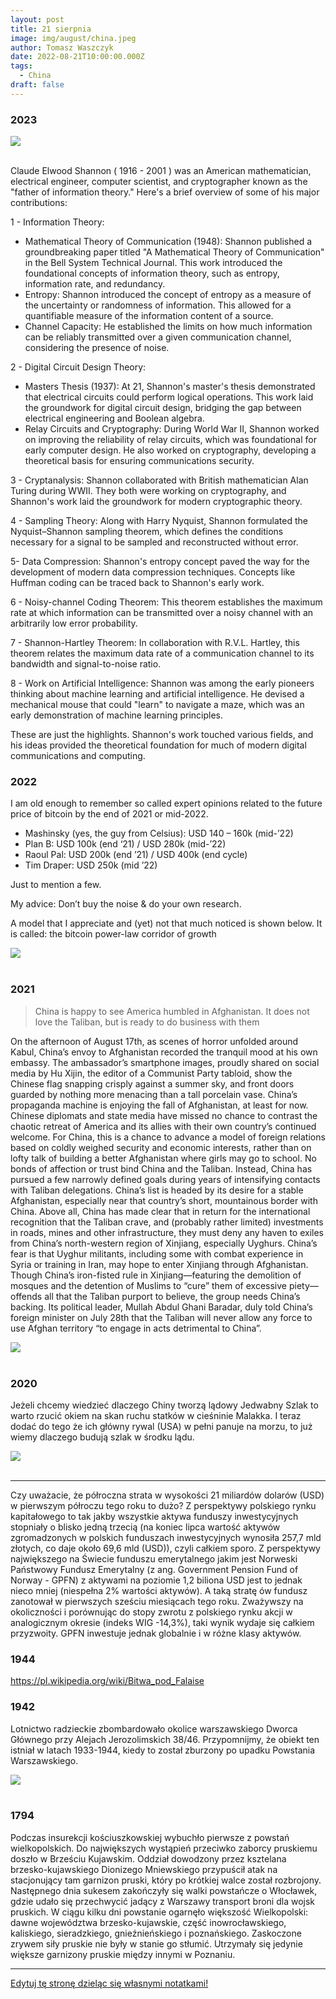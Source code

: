 ```yaml
---
layout: post
title: 21 sierpnia
image: img/august/china.jpeg
author: Tomasz Waszczyk
date: 2022-08-21T10:00:00.000Z
tags:
  - China
draft: false  
---
```


### 2023

<img src="./img/august/shannon.jpeg"><br><br>

Claude Elwood Shannon ( 1916 - 2001 ) was an American mathematician, electrical engineer, computer scientist, and cryptographer known as the "father of information theory." Here's a brief overview of some of his major contributions:

1 - Information Theory:

- Mathematical Theory of Communication (1948): Shannon published a groundbreaking paper titled "A Mathematical Theory of Communication" in the Bell System Technical Journal. This work introduced the foundational concepts of information theory, such as entropy, information rate, and redundancy.
- Entropy: Shannon introduced the concept of entropy as a measure of the uncertainty or randomness of information. This allowed for a quantifiable measure of the information content of a source.
- Channel Capacity: He established the limits on how much information can be reliably transmitted over a given communication channel, considering the presence of noise.

2 - Digital Circuit Design Theory:

- Masters Thesis (1937): At 21, Shannon's master's thesis demonstrated that electrical circuits could perform logical operations. This work laid the groundwork for digital circuit design, bridging the gap between electrical engineering and Boolean algebra.
- Relay Circuits and Cryptography: During World War II, Shannon worked on improving the reliability of relay circuits, which was foundational for early computer design. He also worked on cryptography, developing a theoretical basis for ensuring communications security.

3 - Cryptanalysis: Shannon collaborated with British mathematician Alan Turing during WWII. They both were working on cryptography, and Shannon's work laid the groundwork for modern cryptographic theory.

4 - Sampling Theory: Along with Harry Nyquist, Shannon formulated the Nyquist–Shannon sampling theorem, which defines the conditions necessary for a signal to be sampled and reconstructed without error.

5- Data Compression: Shannon's entropy concept paved the way for the development of modern data compression techniques. Concepts like Huffman coding can be traced back to Shannon's early work.

6 - Noisy-channel Coding Theorem: This theorem establishes the maximum rate at which information can be transmitted over a noisy channel with an arbitrarily low error probability.

7 - Shannon-Hartley Theorem: In collaboration with R.V.L. Hartley, this theorem relates the maximum data rate of a communication channel to its bandwidth and signal-to-noise ratio.

8 - Work on Artificial Intelligence: Shannon was among the early pioneers thinking about machine learning and artificial intelligence. He devised a mechanical mouse that could "learn" to navigate a maze, which was an early demonstration of machine learning principles.

These are just the highlights. Shannon's work touched various fields, and his ideas provided the theoretical foundation for much of modern digital communications and computing.

### 2022

I am old enough to remember so called expert opinions related to the future price of bitcoin by the end of 2021 or mid-2022.

- Mashinsky (yes, the guy from Celsius): USD 140 – 160k (mid-’22)
- Plan B: USD 100k (end ‘21) / USD 280k (mid-’22)
- Raoul Pal: USD 200k (end ’21) / USD 400k (end cycle)
- Tim Draper: USD 250k (mid ’22)

Just to mention a few.

My advice: Don’t buy the noise & do your own research.

A model that I appreciate and (yet) not that much noticed is shown below. It is called: the bitcoin power-law corridor of growth

<img src="./img/august/celsius.jpeg"><br><br>

### 2021

> China is happy to see America humbled in Afghanistan. It does not love the Taliban, but is ready to do business with them

On the afternoon of August 17th, as scenes of horror unfolded around Kabul, China’s envoy to Afghanistan recorded the tranquil mood at his own embassy. The ambassador’s smartphone images, proudly shared on social media by Hu Xijin, the editor of a Communist Party tabloid, show the Chinese flag snapping crisply against a summer sky, and front doors guarded by nothing more menacing than a tall porcelain vase.
China’s propaganda machine is enjoying the fall of Afghanistan, at least for now. Chinese diplomats and state media have missed no chance to contrast the chaotic retreat of America and its allies with their own country’s continued welcome. For China, this is a chance to advance a model of foreign relations based on coldly weighed security and economic interests, rather than on lofty talk of building a better Afghanistan where girls may go to school. No bonds of affection or trust bind China and the Taliban. Instead, China has pursued a few narrowly defined goals during years of intensifying contacts with Taliban delegations. China’s list is headed by its desire for a stable Afghanistan, especially near that country’s short, mountainous border with China. Above all, China has made clear that in return for the international recognition that the Taliban crave, and (probably rather limited) investments in roads, mines and other infrastructure, they must deny any haven to exiles from China’s north-western region of Xinjiang, especially Uyghurs. China’s fear is that Uyghur militants, including some with combat experience in Syria or training in Iran, may hope to enter Xinjiang through Afghanistan. Though China’s iron-fisted rule in Xinjiang—featuring the demolition of mosques and the detention of Muslims to “cure” them of excessive piety—offends all that the Taliban purport to believe, the group needs China’s backing. Its political leader, Mullah Abdul Ghani Baradar, duly told China’s foreign minister on July 28th that the Taliban will never allow any force to use Afghan territory “to engage in acts detrimental to China”.

<img src="./img/august/chinaalg.webp"><br><br>

### 2020

Jeżeli chcemy wiedzieć dlaczego Chiny tworzą lądowy Jedwabny Szlak to warto rzucić okiem na skan ruchu statków w cieśninie Malakka. I teraz dodać do tego że ich główny rywal (USA) w pełni panuje na morzu, to już wiemy dlaczego budują szlak w środku lądu.

<img src="./img/august/china.jpeg"><br><br>

---

Czy uważacie, że półroczna strata w wysokości 21 miliardów dolarów (USD) w pierwszym półroczu tego roku to dużo? Z perspektywy polskiego rynku kapitałowego to tak jakby wszystkie aktywa funduszy inwestycyjnych stopniały o blisko jedną trzecią (na koniec lipca wartość aktywów zgromadzonych w polskich funduszach inwestycyjnych wynosiła 257,7 mld złotych, co daje około 69,6 mld (USD)), czyli całkiem sporo. Z perspektywy największego na Świecie funduszu emerytalnego jakim jest Norweski Państwowy Fundusz Emerytalny (z ang. Government Pension Fund of Norway - GPFN) z aktywami na poziomie 1,2 biliona USD jest to jednak nieco mniej (niespełna 2% wartości aktywów). A taką stratę ów fundusz zanotował w pierwszych sześciu miesiącach tego roku. Zważywszy na okoliczności i porównując do stopy zwrotu z polskiego rynku akcji w analogicznym okresie (indeks WIG -14,3%), taki wynik wydaje się całkiem przyzwoity. GPFN inwestuje jednak globalnie i w różne klasy aktywów.

### 1944

https://pl.wikipedia.org/wiki/Bitwa_pod_Falaise

### 1942

Lotnictwo radzieckie zbombardowało okolice warszawskiego Dworca Głównego przy Alejach Jerozolimskich 38/46.
Przypomnijmy, że obiekt ten istniał w latach 1933-1944, kiedy to został zburzony po upadku Powstania Warszawskiego.

<img src="./img/august/dworzecaleje.jpg"><br><br>

### 1794

Podczas insurekcji kościuszkowskiej wybuchło pierwsze z powstań wielkopolskich. Do największych wystąpień przeciwko zaborcy pruskiemu doszło w Brześciu Kujawskim. Oddział dowodzony przez ksztelana brzesko-kujawskiego Dionizego Mniewskiego przypuścił atak na stacjonujący tam garnizon pruski, który po krótkiej walce został rozbrojony. Następnego dnia sukesem zakończyły się walki powstańcze o Włocławek, gdzie udało się przechwycić jadący z Warszawy transport broni dla wojsk pruskich. W ciągu kilku dni powstanie ogarnęło większość Wielkopolski: dawne województwa brzesko-kujawskie, część inowrocławskiego, kaliskiego, sieradzkiego, gnieźnieńskiego i poznańskiego. Zaskoczone zrywem siły pruskie nie były w stanie go stłumić. Utrzymały się jedynie większe garnizony pruskie między innymi w Poznaniu.

---

<a href="https://github.com/TomaszWaszczyk/historia.waszczyk.com/edit/master/src/content/august-2.md" target="_blank">Edytuj tę stronę dzieląc się własnymi notatkami!</a>
